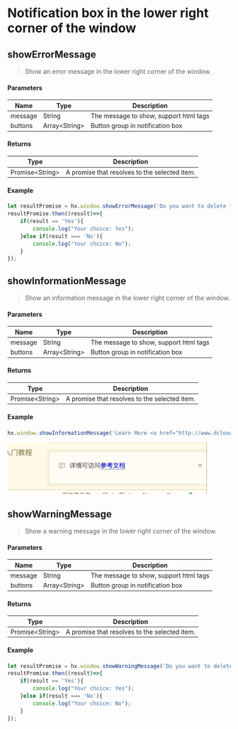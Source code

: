#  Notification box in the lower right corner of the window

## showErrorMessage

> Show an error message in the lower right corner of the window.

#### Parameters

|Name	|Type			|Description					|
|--			|--					|--						|
|message	|String				|The message to show, support html tags	|
|buttons	|Array&lt;String&gt;|Button group in notification box		|

#### Returns

|Type				|Description									|
|--						|--										|
|Promise&lt;String&gt;	|A promise that resolves to the selected item.	|

#### Example
``` javascript
let resultPromise = hx.window.showErrorMessage('Do you want to delete the file?',['Yes','No']);
resultPromise.then((result)=>{
    if(result == 'Yes'){
        console.log("Your choice: Yes");
    }else if(result === 'No'){
        console.log("Your choice: No");
    }
});
```

## showInformationMessage

> Show an information message in the lower right corner of the window.

#### Parameters

|Name	|Type			|Description					|
|--			|--					|--						|
|message	|String				|The message to show, support html tags	|
|buttons	|Array&lt;String&gt;|Button group in notification box		|

#### Returns
|Type				|Description									|
|--						|--										|
|Promise&lt;String&gt;	|A promise that resolves to the selected item.	|

#### Example
``` javascript
hx.window.showInformationMessage('Learn More <a href="http://www.dcloud.io">Reference Documents</a>');
```

<img src="/static/snapshots/Plug-in-development/info.jpg" style="zoom:50%" />

## showWarningMessage

> Show a warning message in the lower right corner of the window.

#### Parameters

|Name	|Type			|Description					|
|--			|--					|--						|
|message	|String				|The message to show, support html tags	|
|buttons	|Array&lt;String&gt;|Button group in notification box		|

#### Returns
|Type				|Description									|
|--						|--										|
|Promise&lt;String&gt;	|A promise that resolves to the selected item.	|

#### Example
``` javascript
let resultPromise = hx.window.showWarningMessage('Do you want to delete the file?',['Yes','No']);
resultPromise.then((result)=>{
    if(result == 'Yes'){
        console.log("Your choice: Yes");
    }else if(result === 'No'){
        console.log("Your choice: No");
    }
});
```
